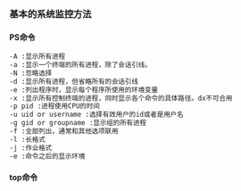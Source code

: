 ### 基本的系统监控方法

#### PS命令

~~~txt
-A :显示所有进程
-a :显示一个终端的所有进程，除了会话引线。
-N :忽略选择
-d :显示所有进程，但省略所有的会话引线
-e :列出程序时，显示每个程序所使用的环境变量
-x :显示所有控制终端的进程，同时显示各个命令的具体路径。dx不可合用
-p pid :进程使用CPU的时间
-u uid or username :选择有效用户的id或者是用户名
-g gid or groupname :显示组的所有进程
-f :全部列出，通常和其他选项联用
-l :长格式
-j :作业格式
-e :命令之后的显示环境
~~~

#### top命令

```txt

```

